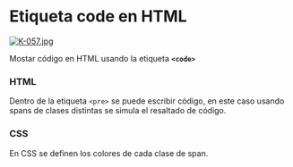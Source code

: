 # Etiqueta **code** en HTML

[![K-057.jpg](https://i.postimg.cc/ZRYcj8yd/K-057.jpg)](https://postimg.cc/hJwTt7sD)

Mostar código en HTML usando la etiqueta **```<code>```**

### HTML
Dentro de la etiqueta ```<pre>``` se puede escribir código, en este caso usando spans de clases distintas se simula el resaltado de código.

### CSS
En CSS se definen los colores de cada clase de span. 
